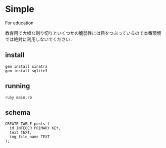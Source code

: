# Simple

For education

教育用で大幅な割り切りといくつかの脆弱性には目をつぶっているので本番環境では絶対に利用しないでください．

## install

    gem install sinatra
    gem install sqlite3

## running

    ruby main.rb

## schema

    CREATE TABLE posts (
      id INTEGER PRIMARY KEY,
      text TEXT,
      img_file_name TEXT
    );
